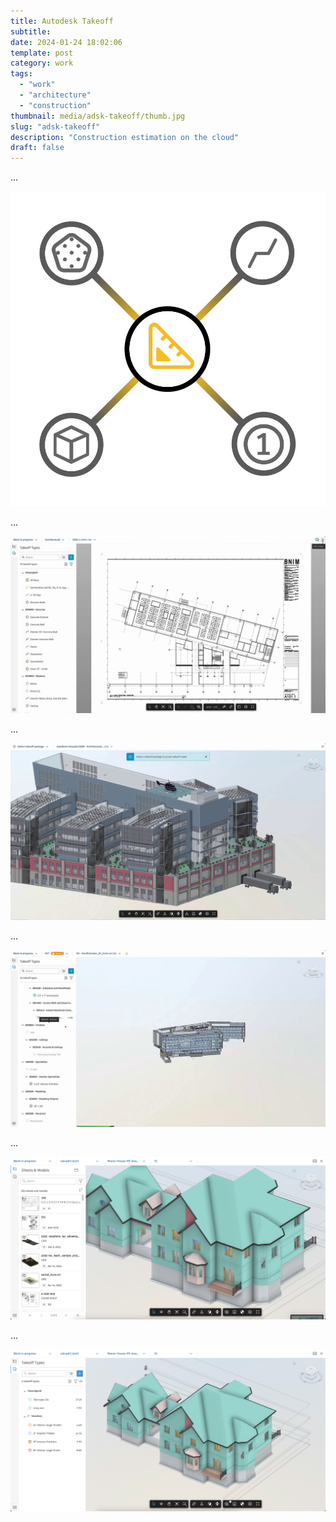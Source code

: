 ```yaml
---
title: Autodesk Takeoff
subtitle:
date: 2024-01-24 18:02:06
template: post
category: work
tags:
  - "work"
  - "architecture"
  - "construction"
thumbnail: media/adsk-takeoff/thumb.jpg
slug: "adsk-takeoff"
description: "Construction estimation on the cloud"
draft: false
---
```


...

![Main page sketch](./takeoff-1.jpg)

...

![Main page sketch](./takeoff-2.jpg)

...

![Main page sketch](./takeoff-3.jpg)

...

![Main page sketch](./takeoff-4.jpg)

...

![Main page sketch](./takeoff-models.png)

...

![Main page sketch](./takeoff-types.png)
